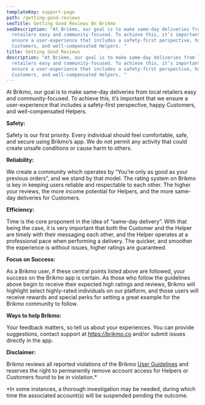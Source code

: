 ```yaml
---
templateKey: support-page
path: /getting-good-reviews
seoTitle: Getting Good Reviews On Brikmo
seoDescription: "At Brikmo, our goal is to make same-day deliveries from local
  retailers easy and community-focused. To achieve this, it’s important that we
  ensure a user-experience that includes a safety-first perspective, happy
  Customers, and well-compensated Helpers. "
title: Getting Good Reviews
description: "At Brikmo, our goal is to make same-day deliveries from local
  retailers easy and community-focused. To achieve this, it’s important that we
  ensure a user-experience that includes a safety-first perspective, happy
  Customers, and well-compensated Helpers. "
---
```

At Brikmo, our goal is to make same-day deliveries from local retailers easy and community-focused. To achieve this, it’s important that we ensure a user-experience that includes a safety-first perspective, happy Customers, and well-compensated Helpers. 



**Safety:** 

Safety is our first priority. Every individual should feel comfortable, safe, and secure using Brikmo’s app. We do not permit any activity that could create unsafe conditions or cause harm to others.

**Reliability:** 

We create a community which operates by “You’re only as good as your previous orders”, and we stand by that model. The rating system on Brikmo is key in keeping users reliable and respectable to each other. The higher your reviews, the more income potential for Helpers, and the more same-day deliveries for Customers.

**Efficiency:** 

Time is the core proponent in the idea of “same-day delivery”. With that being the case, it is very important that both the Customer and the Helper are timely with their messaging each other, and the Helper operates at a professional pace when performing a delivery. The quicker, and smoother the experience is without issues, higher ratings are guaranteed.

**Focus on Success:**

As a Brikmo user, if these central points listed above are followed, your success on the Brikmo app is certain. As those who follow the guidelines above begin to receive their expected high ratings and reviews, Brikmo will highlight select highly-rated individuals on our platform, and those users will receive rewards and special perks for setting a great example for the Brikmo community to follow.

**Ways to help Brikmo:**

Your feedback matters, so tell us about your experiences. You can provide suggestions, contact support at <https://brikmo.co> and/or submit issues directly in the app.

**Disclaimer:**

Brikmo reviews all reported violations of the Brikmo [User Guidelines](http://google.com) and reserves the right to permanently remove account access for Helpers or Customers found to be in violation.*

\*In some instances, a thorough investigation may be needed, during which time the associated account(s) will be suspended pending the outcome.